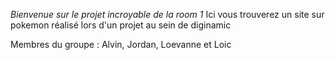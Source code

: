 *Bienvenue sur le projet incroyable de la room 1*
Ici vous trouverez un site sur pokemon réalisé lors d'un projet au sein de diginamic

Membres du groupe : Alvin, Jordan, Loevanne et Loic
